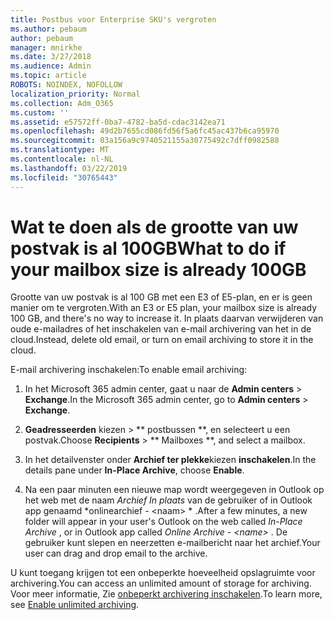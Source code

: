 ```yaml
---
title: Postbus voor Enterprise SKU's vergroten
ms.author: pebaum
author: pebaum
manager: mnirkhe
ms.date: 3/27/2018
ms.audience: Admin
ms.topic: article
ROBOTS: NOINDEX, NOFOLLOW
localization_priority: Normal
ms.collection: Adm_O365
ms.custom: ''
ms.assetid: e57572ff-0ba7-4782-ba5d-cdac3142ea71
ms.openlocfilehash: 49d2b7655cd086fd56f5a6fc45ac437b6ca95970
ms.sourcegitcommit: 03a156a9c9740521155a30775492c7dff0982588
ms.translationtype: MT
ms.contentlocale: nl-NL
ms.lasthandoff: 03/22/2019
ms.locfileid: "30765443"
---
```

# <a name="what-to-do-if-your-mailbox-size-is-already-100gb"></a><span data-ttu-id="89319-102">Wat te doen als de grootte van uw postvak is al 100GB</span><span class="sxs-lookup"><span data-stu-id="89319-102">What to do if your mailbox size is already 100GB</span></span>

<span data-ttu-id="89319-103">Grootte van uw postvak is al 100 GB met een E3 of E5-plan, en er is geen manier om te vergroten.</span><span class="sxs-lookup"><span data-stu-id="89319-103">With an E3 or E5 plan, your mailbox size is already 100 GB, and there's no way to increase it.</span></span> <span data-ttu-id="89319-104">In plaats daarvan verwijderen van oude e-mailadres of het inschakelen van e-mail archivering van het in de cloud.</span><span class="sxs-lookup"><span data-stu-id="89319-104">Instead, delete old email, or turn on email archiving to store it in the cloud.</span></span> 
  
<span data-ttu-id="89319-105">E-mail archivering inschakelen:</span><span class="sxs-lookup"><span data-stu-id="89319-105">To enable email archiving:</span></span>
  
1. <span data-ttu-id="89319-106">In het Microsoft 365 admin center, gaat u naar de **Admin centers** \> **Exchange**.</span><span class="sxs-lookup"><span data-stu-id="89319-106">In the Microsoft 365 admin center, go to **Admin centers** \> **Exchange**.</span></span> 
    
2. <span data-ttu-id="89319-107">**Geadresseerden** kiezen \> \*\* postbussen \*\*, en selecteert u een postvak.</span><span class="sxs-lookup"><span data-stu-id="89319-107">Choose **Recipients** \> \*\* Mailboxes \*\*, and select a mailbox.</span></span> 
    
3. <span data-ttu-id="89319-108">In het detailvenster onder **Archief ter plekke**kiezen **inschakelen**.</span><span class="sxs-lookup"><span data-stu-id="89319-108">In the details pane under **In-Place Archive**, choose **Enable**.</span></span> 
    
4. <span data-ttu-id="89319-109">Na een paar minuten een nieuwe map wordt weergegeven in Outlook op het web met de naam *Archief In plaats* van de gebruiker of in Outlook app genaamd \*onlinearchief - \<naam\> \* .</span><span class="sxs-lookup"><span data-stu-id="89319-109">After a few minutes, a new folder will appear in your user's Outlook on the web called  *In-Place Archive*  , or in Outlook app called  *Online Archive - \<name\>*  .</span></span> <span data-ttu-id="89319-110">De gebruiker kunt slepen en neerzetten e-mailbericht naar het archief.</span><span class="sxs-lookup"><span data-stu-id="89319-110">Your user can drag and drop email to the archive.</span></span> 
    
<span data-ttu-id="89319-111">U kunt toegang krijgen tot een onbeperkte hoeveelheid opslagruimte voor archivering.</span><span class="sxs-lookup"><span data-stu-id="89319-111">You can access an unlimited amount of storage for archiving.</span></span> <span data-ttu-id="89319-112">Voor meer informatie, Zie [onbeperkt archivering inschakelen](https://support.office.com/article/enable-unlimited-archiving-in-office-365-admin-help-e2a789f2-9962-4960-9fd4-a00aa063559e).</span><span class="sxs-lookup"><span data-stu-id="89319-112">To learn more, see [Enable unlimited archiving](https://support.office.com/article/enable-unlimited-archiving-in-office-365-admin-help-e2a789f2-9962-4960-9fd4-a00aa063559e).</span></span>
  

